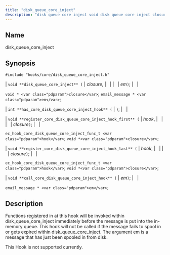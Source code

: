 ```yaml
---
title: "disk_queue_core_inject"
description: "disk queue core inject void disk queue core inject closure em void closure email message em int has core disk queue core inject hook void register core disk queue core inject hook first hook closure ec hook core disk queue core inject func t hook void closure void register core..."
---
```


<a name="hooks.core.disk_queue_core_inject"></a> 
## Name

disk_queue_core_inject

## Synopsis

`#include "hooks/core/disk_queue_core_inject.h"`

| `void **disk_queue_core_inject** (` | <var class="pdparam">closure</var>, |   |
|   | <var class="pdparam">em</var>`)`; |   |

`void * <var class="pdparam">closure</var>`;
`email_message * <var class="pdparam">em</var>`;

| `int **has_core_disk_queue_core_inject_hook** (` | `)`; |   |

| `void **register_core_disk_queue_core_inject_hook_first** (` | <var class="pdparam">hook</var>, |   |
|   | <var class="pdparam">closure</var>`)`; |   |

`ec_hook_core_disk_queue_core_inject_func_t <var class="pdparam">hook</var>`;
`void *<var class="pdparam">closure</var>`;

| `void **register_core_disk_queue_core_inject_hook_last** (` | <var class="pdparam">hook</var>, |   |
|   | <var class="pdparam">closure</var>`)`; |   |

`ec_hook_core_disk_queue_core_inject_func_t <var class="pdparam">hook</var>`;
`void *<var class="pdparam">closure</var>`;

| `void **call_core_disk_queue_core_inject_hook** (` | <var class="pdparam">em</var>`)`; |   |

`email_message * <var class="pdparam">em</var>`;<a name="idp44658144"></a> 
## Description

Functions registered in at this hook will be invoked within disk_queue_core_inject immediately before the message is put into the in-memory queue. This hook will not be called if the message fails to spool in or gets expired within disk_queue_core_inject. The argument em is a message that has just been spooled in from disk.

This Hook is not supported currently.
